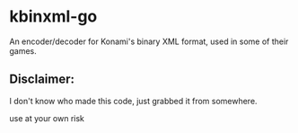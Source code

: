 # kbinxml-go

An encoder/decoder for Konami's binary XML format, used in some of their games.

## Disclaimer:

I don't know who made this code, just grabbed it from somewhere.

use at your own risk
